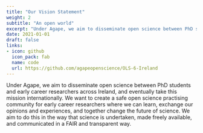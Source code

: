 ```yaml
---
title: "Our Vision Statement"
weight: 2
subtitle: "An open world"
excerpt: "Under Agape, we aim to disseminate open science between PhD students and early career researchers across Ireland, and eventually take this mission internationally."
date: 2021-01-01
draft: false
links:
- icon: github
  icon_pack: fab
  name: code
  url: https://github.com/agapeopenscience/OLS-6-Ireland
---
```


Under Agape, we aim to disseminate open science between PhD students and early career researchers across Ireland, and eventually take this mission internationally. We want to create a safe open science practising community for early career researchers where we can learn, exchange our opinions and experiences, and together change the future of science. We aim to do this in the way that science is undertaken, made freely available, and communicated in a FAIR and transparent way.